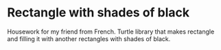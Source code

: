 # Rectangle with shades of black
Housework for my friend from French. Turtle library that makes rectangle and filling it with another rectangles with shades of black.
